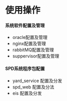# 使用操作

#### 系统软件配置及管理

- oracle配置及管理
- nginx配置及管理
- rabbitMQ配置及管理
- suppervisor配置及管理

#### SPD系统程序包配置

- yard_service 配置及分发
- spd_web 配置及分法
- eis 配置及分发
